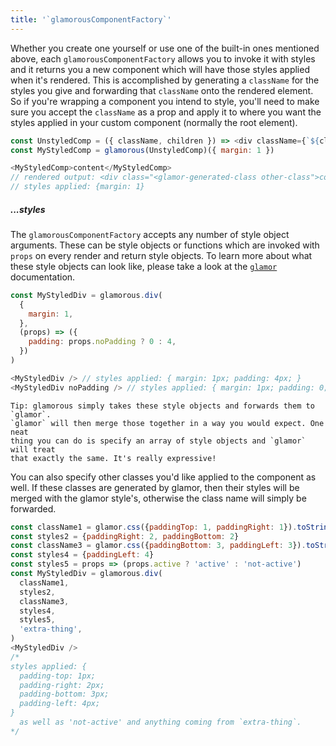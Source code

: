 ```yaml
---
title: '`glamorousComponentFactory`'
---
```


Whether you create one yourself or use one of the built-in ones mentioned above, each `glamorousComponentFactory` allows you to invoke it with styles and it returns you a new component which will have those styles applied when it's rendered. This is accomplished by generating a `className` for the styles you give and forwarding that `className` onto the rendered element. So if you're wrapping a component you intend to style, you'll need to make sure you accept the `className` as a prop and apply it to where you want the styles applied in your custom component (normally the root element).

```js
const UnstyledComp = ({ className, children }) => <div className={`${className} other-class`}>{children}</div>
const MyStyledComp = glamorous(UnstyledComp)({ margin: 1 })

<MyStyledComp>content</MyStyledComp>
// rendered output: <div class="<glamor-generated-class other-class">content</div>
// styles applied: {margin: 1}
```
##### ...styles

The `glamorousComponentFactory` accepts any number of style object arguments. These can be style objects or functions which are invoked with `props` on every render and return style objects. To learn more about what these style objects can look like, please take a look at the [`glamor`](https://github.com/threepointone/glamor) documentation.

```js
const MyStyledDiv = glamorous.div(
  {
    margin: 1,
  },
  (props) => ({
    padding: props.noPadding ? 0 : 4,
  })
)

<MyStyledDiv /> // styles applied: { margin: 1px; padding: 4px; }
<MyStyledDiv noPadding /> // styles applied: { margin: 1px; padding: 0; }
```

```callout {title: 'Tip', type: 'info'}
Tip: glamorous simply takes these style objects and forwards them to `glamor`.
`glamor` will then merge those together in a way you would expect. One neat
thing you can do is specify an array of style objects and `glamor` will treat
that exactly the same. It's really expressive!
```

You can also specify other classes you'd like applied to the component as well. If these classes are generated by glamor, then their styles will be merged with the glamor style's, otherwise the class name will simply be forwarded.

```js
const className1 = glamor.css({paddingTop: 1, paddingRight: 1}).toString()
const styles2 = {paddingRight: 2, paddingBottom: 2}
const className3 = glamor.css({paddingBottom: 3, paddingLeft: 3}).toString()
const styles4 = {paddingLeft: 4}
const styles5 = props => (props.active ? 'active' : 'not-active')
const MyStyledDiv = glamorous.div(
  className1,
  styles2,
  className3,
  styles4,
  styles5,
  'extra-thing',
)
<MyStyledDiv /> 
/* 
styles applied: {
  padding-top: 1px;
  padding-right: 2px;
  padding-bottom: 3px;
  padding-left: 4px;
}
  as well as 'not-active' and anything coming from `extra-thing`.
*/
```
